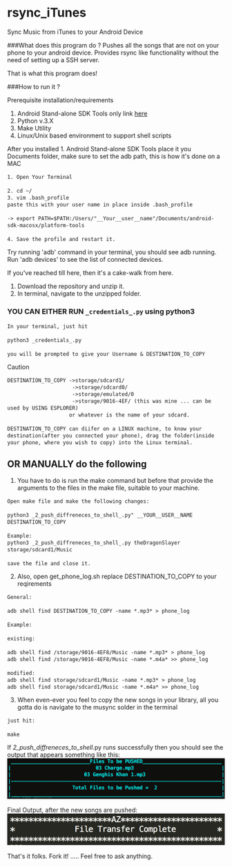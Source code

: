 # rsync_iTunes

Sync Music from iTunes to your Android Device


###What does this program do ?
Pushes all the songs that are not on your phone to your android device. Provides rsync like functionality without the need of setting up a SSH server.

That is what this program does!

###How to run it ?

 Prerequisite installation/requirements

 1. Android Stand-alone SDK Tools only link <a href="http://developer.android.com/sdk/installing/index.html">here</a>
 2. Python v.3.X
 3. Make Utility
 4. Linux/Unix based environment to support shell scripts


 After you installed 1. Android Stand-alone SDK Tools place it you Documents folder, make sure to set the adb path, this is how it's done on a MAC
 ```
 1. Open Your Terminal

 2. cd ~/
 3. vim .bash_profile
 paste this with your user name in place inside .bash_profile

 -> export PATH=$PATH:/Users/"__Your__user__name"/Documents/android-sdk-macosx/platform-tools

 4. Save the profile and restart it.

 ```

 Try running 'adb' command in your terminal, you should see adb running.
 Run 'adb devices' to see the list of connected devices.

 If you've reached till here, then it's a cake-walk from here.
 1. Download the repository and unzip it.
 2. In terminal, navigate to the unzipped folder.

 ### YOU CAN EITHER RUN ```_credentials_.py``` using python3 
 ```
 In your terminal, just hit
 
 python3 _credentials_.py

you will be prompted to give your Username & DESTINATION_TO_COPY
 ```
Caution
 ```
 DESTINATION_TO_COPY ->storage/sdcard1/
 					  ->storage/sdcard0/
 					  ->storage/emulated/0
 					  ->storage/9016-4EF/ (this was mine ... can be used by USING ESPLORER)
 					 or whatever is the name of your sdcard.

 DESTINATION_TO_COPY can diifer on a LINUX machine, to know your destination(after you connected your phone), drag the folder(inside your phone, where you wish to copy) into the Linux terminal.
 ```

 ## OR MANUALLY do the following

1. You have to do is run the make command but before that provide the arguments to the files in the make file, suitable to your machine.
 ```
 Open make file and make the following changes:
 
 python3 _2_push_diffreneces_to_shell_.py" __YOUR__USER__NAME DESTINATION_TO_COPY
 
 Example:
 python3 _2_push_diffreneces_to_shell_.py theDragonSlayer storage/sdcard1/Music

 save the file and close it.
 ```	


2. Also, open get_phone_log.sh
 replace DESTINATION_TO_COPY to your reqirements
 ```
 General: 

 adb shell find DESTINATION_TO_COPY -name *.mp3* > phone_log 

 Example:

 existing:

 adb shell find /storage/9016-4EF8/Music -name *.mp3* > phone_log 
 adb shell find /storage/9016-4EF8/Music -name *.m4a* >> phone_log 

 modified: 
 adb shell find storage/sdcard1/Music -name *.mp3* > phone_log 
 adb shell find storage/sdcard1/Music -name *.m4a* >> phone_log 

 ```

3. When even-ever you feel to copy the new songs in your library, all you gotta do is
 navigate to the musync solder in the terminal
 ```
 just hit:

 make
 ```
 If _2_push_diffreneces_to_shell_.py runs successfully then you should see the output
 that appears something like this:
 <img src="https://github.com/ashvtol/musync/blob/master/images/terminal.png" width="595px"></img>

 Final Output, after the new songs are pushed:
 <img src="https://github.com/ashvtol/musync/blob/master/images/end.png" width="595px"></img>

 That's it folks. Fork it! ..... 
 Feel free to ask anything.




